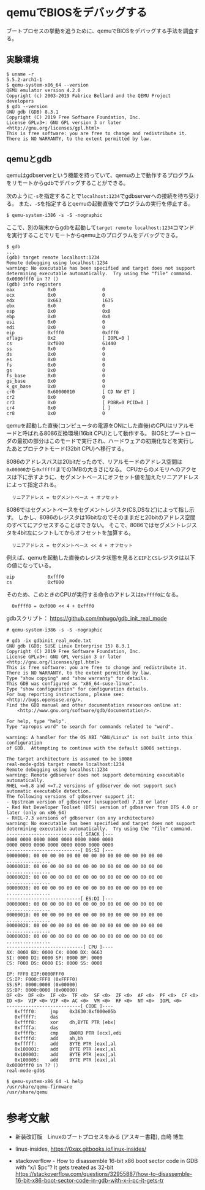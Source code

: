 # qemuでBIOSをデバッグする

ブートプロセスの挙動を追うために、qemuでBIOSをデバッグする手法を調査する。

## 実験環境

```
$ uname -r
5.5.2-arch1-1
$ qemu-system-x86_64 --version
QEMU emulator version 4.2.0
Copyright (c) 2003-2019 Fabrice Bellard and the QEMU Project developers
$ gdb --version
GNU gdb (GDB) 8.3.1
Copyright (C) 2019 Free Software Foundation, Inc.
License GPLv3+: GNU GPL version 3 or later <http://gnu.org/licenses/gpl.html>
This is free software: you are free to change and redistribute it.
There is NO WARRANTY, to the extent permitted by law.
```

## qemuとgdb

qemuはgdbserverという機能を持っていて、qemuの上で動作するプログラムをリモートからgdbでデバッグすることができる。

次のように`-s`を指定することで`localhost:1234`でgdbserverへの接続を待ち受ける。
また、`-S`を指定するとqemuの起動直後でプログラムの実行を停止する。

```
$ qemu-system-i386 -s -S -nographic

```

ここで、別の端末からgdbを起動して`target remote localhost:1234`コマンドを実行することでリモートからqemu上のプログラムをデバッグできる。

```
$ gdb
...
(gdb) target remote localhost:1234
Remote debugging using localhost:1234
warning: No executable has been specified and target does not support
determining executable automatically.  Try using the "file" command.
0x0000fff0 in ?? ()
(gdb) info registers 
eax            0x0                 0
ecx            0x0                 0
edx            0x663               1635
ebx            0x0                 0
esp            0x0                 0x0
ebp            0x0                 0x0
esi            0x0                 0
edi            0x0                 0
eip            0xfff0              0xfff0
eflags         0x2                 [ IOPL=0 ]
cs             0xf000              61440
ss             0x0                 0
ds             0x0                 0
es             0x0                 0
fs             0x0                 0
gs             0x0                 0
fs_base        0x0                 0
gs_base        0x0                 0
k_gs_base      0x0                 0
cr0            0x60000010          [ CD NW ET ]
cr2            0x0                 0
cr3            0x0                 [ PDBR=0 PCID=0 ]
cr4            0x0                 [ ]
cr8            0x0                 0
```

qemuを起動した直後(コンピュータの電源をONにした直後)のCPUはリアルモードと呼ばれる8086互換環境(16bit CPU)として動作する。
BIOSとブートローダの最初の部分はこのモードで実行され、ハードウェアの初期化などを実行したあとプロテクトモード(32bit CPU)へ移行する。

8086のアドレスバスは20bitだったので、リアルモードのアドレス空間は`0x00000`から`0xfffff`までの1MBの大きさになる。
CPUからのメモリへのアクセスは下に示すように、セグメントベースにオフセット値を加えたリニアアドレスによって指定される。

```
  リニアアドレス = セグメントベース + オフセット
```

8086ではセグメントベースをセグメントレジスタ(CS,DSなど)によって指し示す。
しかし、8086のレジスタは16bitなのでそのままだと20bitのアドレス空間のすべてにアクセスすることはできない。
そこで、8086ではセグメントレジスタを4bit左にシフトしてからオフセットを加算する。

```
  リニアアドレス = セグメントベース << 4 + オフセット
```

例えば、qemuを起動した直後のレジスタ状態を見ると`EIP`と`CS`レジスタは以下の値になっている。

```
eip            0xfff0
cs             0xf000
```

そのため、このときのCPUが実行する命令のアドレスは`0xffff0`になる。

```
  0xffff0 = 0xf000 << 4 + 0xfff0
```


gdbスクリプト：
https://github.com/mhugo/gdb_init_real_mode


```
# qemu-system-i386 -s -S -nographic
```

```
# gdb -ix gdbinit_real_mode.txt
GNU gdb (GDB; SUSE Linux Enterprise 15) 8.3.1
Copyright (C) 2019 Free Software Foundation, Inc.
License GPLv3+: GNU GPL version 3 or later <http://gnu.org/licenses/gpl.html>
This is free software: you are free to change and redistribute it.
There is NO WARRANTY, to the extent permitted by law.
Type "show copying" and "show warranty" for details.
This GDB was configured as "x86_64-suse-linux".
Type "show configuration" for configuration details.
For bug reporting instructions, please see:
<http://bugs.opensuse.org/>.
Find the GDB manual and other documentation resources online at:
    <http://www.gnu.org/software/gdb/documentation/>.

For help, type "help".
Type "apropos word" to search for commands related to "word".

warning: A handler for the OS ABI "GNU/Linux" is not built into this configuration
of GDB.  Attempting to continue with the default i8086 settings.

The target architecture is assumed to be i8086
real-mode-gdb$ target remote localhost:1234
Remote debugging using localhost:1234
warning: Remote gdbserver does not support determining executable automatically.
RHEL <=6.8 and <=7.2 versions of gdbserver do not support such automatic executable detection.
The following versions of gdbserver support it:
- Upstream version of gdbserver (unsupported) 7.10 or later
- Red Hat Developer Toolset (DTS) version of gdbserver from DTS 4.0 or later (only on x86_64)
- RHEL-7.3 versions of gdbserver (on any architecture)
warning: No executable has been specified and target does not support
determining executable automatically.  Try using the "file" command.
---------------------------[ STACK ]---
0000 0000 0000 0000 0000 0000 0000 0000
0000 0000 0000 0000 0000 0000 0000 0000
---------------------------[ DS:SI ]---
00000000: 00 00 00 00 00 00 00 00 00 00 00 00 00 00 00 00  ................
00000010: 00 00 00 00 00 00 00 00 00 00 00 00 00 00 00 00  ................
00000020: 00 00 00 00 00 00 00 00 00 00 00 00 00 00 00 00  ................
00000030: 00 00 00 00 00 00 00 00 00 00 00 00 00 00 00 00  ................
---------------------------[ ES:DI ]---
00000000: 00 00 00 00 00 00 00 00 00 00 00 00 00 00 00 00  ................
00000010: 00 00 00 00 00 00 00 00 00 00 00 00 00 00 00 00  ................
00000020: 00 00 00 00 00 00 00 00 00 00 00 00 00 00 00 00  ................
00000030: 00 00 00 00 00 00 00 00 00 00 00 00 00 00 00 00  ................
----------------------------[ CPU ]----
AX: 0000 BX: 0000 CX: 0000 DX: 0663
SI: 0000 DI: 0000 SP: 0000 BP: 0000
CS: F000 DS: 0000 ES: 0000 SS: 0000

IP: FFF0 EIP:0000FFF0
CS:IP: F000:FFF0 (0xFFFF0)
SS:SP: 0000:0000 (0x00000)
SS:BP: 0000:0000 (0x00000)
OF <0>  DF <0>  IF <0>  TF <0>  SF <0>  ZF <0>  AF <0>  PF <0>  CF <0>
ID <0>  VIP <0> VIF <0> AC <0>  VM <0>  RF <0>  NT <0>  IOPL <0>
---------------------------[ CODE ]----
   0xffff0:     jmp    0x3630:0xf000e05b
   0xffff7:     das
   0xffff8:     xor    dh,BYTE PTR [ebx]
   0xffffa:     das
   0xffffb:     cmp    DWORD PTR [ecx],edi
   0xffffd:     add    ah,bh
   0xfffff:     add    BYTE PTR [eax],al
   0x100001:    add    BYTE PTR [eax],al
   0x100003:    add    BYTE PTR [eax],al
   0x100005:    add    BYTE PTR [eax],al
0x0000fff0 in ?? ()
real-mode-gdb$
```


```
$ qemu-system-x86_64 -L help
/usr/share/qemu-firmware
/usr/share/qemu
```

# 参考文献
- 新装改訂版　Linuxのブートプロセスをみる (アスキー書籍), 白崎 博生 
- linux-insides, https://0xax.gitbooks.io/linux-insides/

- stackoverflow - How to disassemble 16-bit x86 boot sector code in GDB with “x/i $pc”? It gets treated as 32-bit
https://stackoverflow.com/questions/32955887/how-to-disassemble-16-bit-x86-boot-sector-code-in-gdb-with-x-i-pc-it-gets-tr


